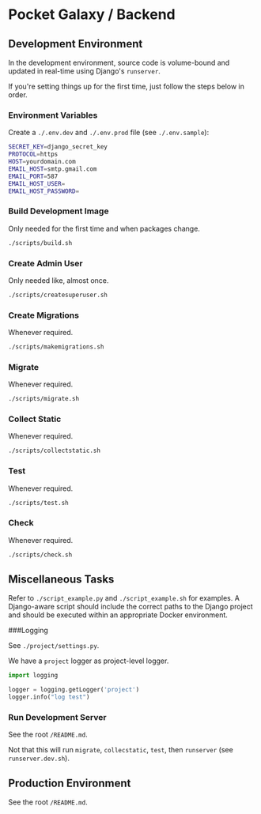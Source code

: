 # Pocket Galaxy / Backend

## Development Environment

In the development environment, source code is volume-bound and updated in real-time using Django's `runserver`.

If you're setting things up for the first time, just follow the steps below in order.

### Environment Variables

Create a `./.env.dev` and `./.env.prod` file (see `./.env.sample`):

```bash
SECRET_KEY=django_secret_key
PROTOCOL=https
HOST=yourdomain.com
EMAIL_HOST=smtp.gmail.com
EMAIL_PORT=587
EMAIL_HOST_USER=
EMAIL_HOST_PASSWORD=
```

### Build Development Image

Only needed for the first time and when packages change.

```bash
./scripts/build.sh
```

### Create Admin User

Only needed like, almost once.

```bash
./scripts/createsuperuser.sh
```

### Create Migrations

Whenever required.

```bash
./scripts/makemigrations.sh
```

### Migrate

Whenever required.

```bash
./scripts/migrate.sh
```

### Collect Static

Whenever required.

```bash
./scripts/collectstatic.sh
```

### Test

Whenever required.

```bash
./scripts/test.sh
```

### Check

Whenever required.

```bash
./scripts/check.sh
```

## Miscellaneous Tasks

Refer to `./script_example.py` and `./script_example.sh` for examples.
A Django-aware script should include the correct paths to the Django project and should be executed within an appropriate Docker environment.

###Logging

See `./project/settings.py`.

We have a `project` logger as project-level logger.

```python
import logging

logger = logging.getLogger('project')
logger.info("log test")
```

### Run Development Server

See the root `/README.md`.

Not that this will run `migrate`, `collecstatic`, `test`, then `runserver` (see `runserver.dev.sh`).

## Production Environment

See the root `/README.md`.
